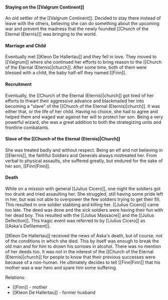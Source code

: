 #### Staying on the [[Valgrum Continent]]
An old settler of the [[Valgrum Continent]]. Decided to stay there instead of leave with the others, believing she can do something about the upcoming war and prevent the madness that the newly founded [[Church of the Eternal (Eternis)]] was bringing to the world. 

#### Marriage and Child
Eventually met [[Kleon De Hallertau]] and they fell in love. They moved to [[Valgrum]] where she continued her efforts to bring reason to the [[Church of the Eternal (Eternis)|church]]. After some time, both of them were blessed with a child, the baby half-elf they named [[Finn]]. 

#### Recruitment
Eventually, the [[Church of the Eternal (Eternis)|church]] got tired of her efforts to thwart their aggressive advance and blackmailed her into becoming a "slave" of the [[Church of the Eternal (Eternis)|church]]. It was either that, or the life of her child. Having no choice, she had to agree and helped them and waged war against her will to protect her son. Being a very powerful wizard, she was a great addition to both the strategizing units and frontline combatants.

#### Slave of the [[Church of the Eternal (Eternis)|Church]]
She was treated badly and without respect. Being an elf and not believing in [[Eternis]], the faithful Soldiers and Generals always mistreated her. From verbal to physical assaults, she suffered greatly, but endured for the sake of her son, [[Finn|Finn]].

#### Death
While on a mission with general [[Julius Cicero]], one night the soldiers got too drunk and tried assaulting her. She struggled, still having some pride left in her, but was not able to overpower the few soldiers trying to get their fill. This resulted in one soldier stabbing and killing her. [[Julius Cicero]] came too late. The deed was done and the sick soldiers were having their fun with her dead boy. This resulted with the [[Julius Massacre]] and the [[Julius Defection]]. This tragic event was referred to by [[Julius Cicero]] as [[Aska's Defilement]].

[[Kleon De Hallertau]] received the news of Aska's death, but of course, not of the conditions in which she died. This by itself was enough to break the old man and for him to drown his sorrows in alcohol. There was no mention of her deeds too. It was not in the interest of the [[Church of the Eternal (Eternis)|church]] for people to know that their previous successes were because of a non-human. He ultimately decides to tell [[Finn|Finn]] that his mother was a war hero and spare him some suffering.

Relations:
- [[Finn]] - mother
- [[Kleon De Hallertau]] - former husband